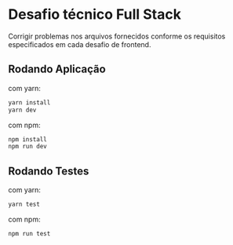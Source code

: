 # Desafio técnico Full Stack

Corrigir problemas nos arquivos fornecidos conforme os requisitos especificados em cada desafio de frontend.

## Rodando Aplicação

com yarn:

```BASH
yarn install
yarn dev
```

com npm:

```BASH
npm install
npm run dev
```

## Rodando Testes

com yarn:

```BASH
yarn test
```

com npm:

```BASH
npm run test
```
